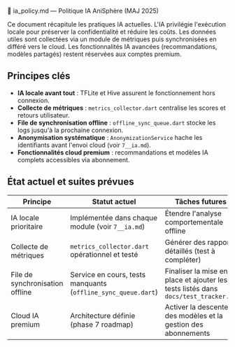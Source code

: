 🤖 ia_policy.md — Politique IA AniSphère (MAJ 2025)

Ce document récapitule les pratiques IA actuelles. L'IA privilégie l'exécution locale pour préserver la confidentialité et réduire les coûts. Les données utiles sont collectées via un module de métriques puis synchronisées en différé vers le cloud. Les fonctionnalités IA avancées (recommandations, modèles partagés) restent réservées aux comptes premium.

## Principes clés

- **IA locale avant tout** : TFLite et Hive assurent le fonctionnement hors connexion.
- **Collecte de métriques** : `metrics_collector.dart` centralise les scores et retours utilisateur.
- **File de synchronisation offline** : `offline_sync_queue.dart` stocke les logs jusqu'à la prochaine connexion.
- **Anonymisation systématique** : `AnonymizationService` hache les identifiants avant l'envoi cloud (voir `7__ia.md`).
- **Fonctionnalités cloud premium** : recommandations et modèles IA complets accessibles via abonnement.

## État actuel et suites prévues

| Principe | Statut actuel | Tâches futures |
|---------|---------------|----------------|
| IA locale prioritaire | Implémentée dans chaque module (voir `7__ia.md`) | Étendre l'analyse comportementale offline |
| Collecte de métriques | `metrics_collector.dart` opérationnel et testé | Générer des rapports détaillés (test à compléter) |
| File de synchronisation offline | Service en cours, tests manquants (`offline_sync_queue.dart`) | Finaliser la mise en place et ajouter les tests listés dans `docs/test_tracker.md` |
| Cloud IA premium | Architecture définie (phase 7 roadmap) | Activer la descente des modèles et la gestion des abonnements |

